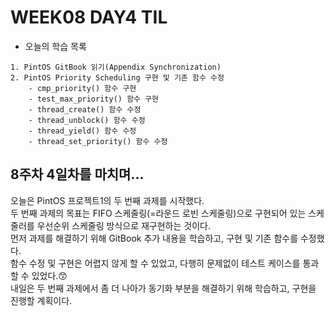 # WEEK08 DAY4 TIL
- 오늘의 학습 목록
```
1. PintOS GitBook 읽기(Appendix Synchronization)
2. PintOS Priority Scheduling 구현 및 기존 함수 수정
    - cmp_priority() 함수 구현
    - test_max_priority() 함수 구현
    - thread_create() 함수 수정
    - thread_unblock() 함수 수정
    - thread_yield() 함수 수정
    - thread_set_priority() 함수 수정
```

## 8주차 4일차를 마치며...
오늘은 PintOS 프로젝트1의 두 번째 과제를 시작했다.  
두 번째 과제의 목표는 FIFO 스케줄링(=라운드 로빈 스케줄링)으로 구현되어 있는 스케줄러를 우선순위 스케줄링 방식으로 재구현하는 것이다.  
먼저 과제를 해결하기 위해 GitBook 추가 내용을 학습하고, 구현 및 기존 함수를 수정했다.  
함수 수정 및 구현은 어렵지 않게 할 수 있었고, 다행히 문제없이 테스트 케이스를 통과할 수 있었다.😙  
내일은 두 번째 과제에서 좀 더 나아가 동기화 부분을 해결하기 위해 학습하고, 구현을 진행할 계획이다.